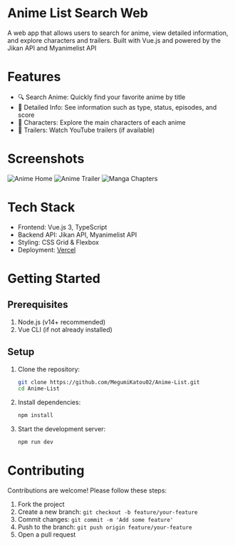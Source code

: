 # Anime List Search Web
A web app that allows users to search for anime, view detailed information, and explore characters and trailers. Built with Vue.js and powered by the Jikan API and Myanimelist API
# Features
- 🔍 Search Anime: Quickly find your favorite anime by title
- 📝 Detailed Info: See information such as type, status, episodes, and score
- 🌟 Characters: Explore the main characters of each anime
- 🎥 Trailers: Watch YouTube trailers (if available)
# Screenshots
![Anime Home](https://github.com/user-attachments/assets/8387c963-0ba7-4e1b-9a12-255c9da9405e)
![Anime Trailer](https://github.com/user-attachments/assets/0556922a-d31f-4c97-8853-b7166197a18f)
![Manga Chapters](https://github.com/user-attachments/assets/fd9537e1-5168-4102-9694-86383be2f725)

# Tech Stack
- Frontend: Vue.js 3, TypeScript
- Backend API: Jikan API, Myanimelist API
- Styling: CSS Grid & Flexbox
- Deployment: [Vercel](https://vercel.com/home)
# Getting Started
## Prerequisites
1. Node.js (v14+ recommended)
2. Vue CLI (if not already installed)
## Setup
1. Clone the repository:
   ```bash
   git clone https://github.com/MegumiKatou02/Anime-List.git
   cd Anime-List
   ```
2. Install dependencies:
   ```bash
   npm install
   ```
3. Start the development server:
   ```bash
   npm run dev
   ```
# Contributing
Contributions are welcome! Please follow these steps:
1. Fork the project
2. Create a new branch: `git checkout -b feature/your-feature`
3. Commit changes: `git commit -m 'Add some feature'`
4. Push to the branch: `git push origin feature/your-feature`
5. Open a pull request
